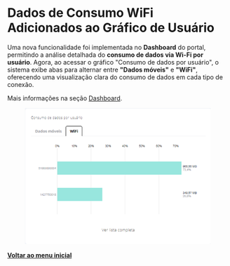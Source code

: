 # Dados de Consumo WiFi Adicionados ao Gráfico de Usuário

Uma nova funcionalidade foi implementada no **Dashboard** do portal, permitindo a análise detalhada do **consumo de dados via Wi-Fi por usuário**. Agora, ao acessar o gráfico "Consumo de dados por usuário", o sistema exibe abas para alternar entre **"Dados móveis"** e **"WiFi"**, oferecendo uma visualização clara do consumo de dados em cada tipo de conexão.

Mais informações na seção [Dashboard](../../portal/dashboard.md).

<figure><img src="../../../.gitbook/assets/image (271) (1).png" alt=""><figcaption></figcaption></figure>

[**Voltar ao menu inicial**](./)
